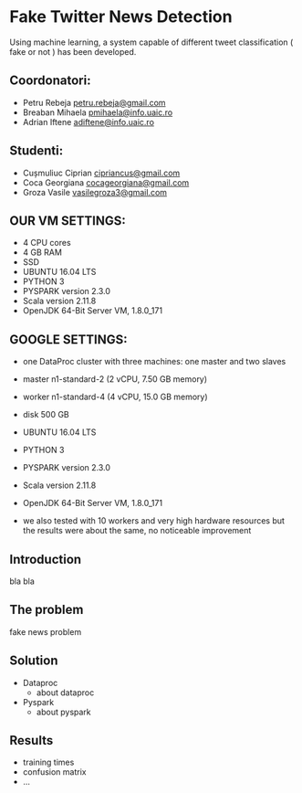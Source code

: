 # Fake Twitter News Detection

Using machine learning, a system capable of different tweet classification ( fake or not ) has been developed.

## Coordonatori:
* Petru Rebeja petru.rebeja@gmail.com  
* Breaban Mihaela  pmihaela@info.uaic.ro
* Adrian Iftene adiftene@info.uaic.ro
## Studenti:
* Cușmuliuc Ciprian   cipriancus@gmail.com
* Coca Georgiana   cocageorgiana@gmail.com
* Groza Vasile   vasilegroza3@gmail.com

## OUR VM SETTINGS:
* 4 CPU cores
* 4 GB RAM
* SSD
* UBUNTU 16.04 LTS
* PYTHON 3 
* PYSPARK version 2.3.0
* Scala version 2.11.8
* OpenJDK 64-Bit Server VM, 1.8.0_171

## GOOGLE SETTINGS:
*  one DataProc cluster with three machines: one master and two slaves
*  master n1-standard-2 (2 vCPU, 7.50 GB memory)
*  worker n1-standard-4 (4 vCPU, 15.0 GB memory)
*  disk 500 GB
*  UBUNTU 16.04 LTS
*  PYTHON 3 
*  PYSPARK version 2.3.0
*  Scala version 2.11.8
*  OpenJDK 64-Bit Server VM, 1.8.0_171

* we also tested with 10 workers and very high hardware resources but the results were about the same, no noticeable improvement

## Introduction

bla bla

## The problem

fake news problem

## Solution

- Dataproc
    - about dataproc
- Pyspark
    - about pyspark


## Results
- training times
- confusion matrix 
- ...
